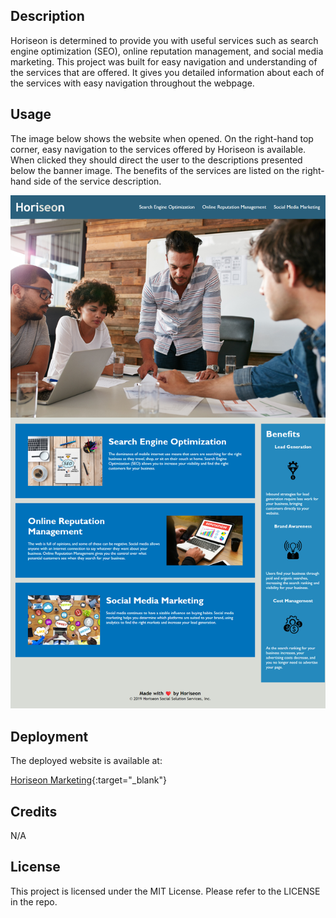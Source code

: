## <Horiseon-Marketing>

## Description
Horiseon is determined to provide you with useful services such as search engine optimization (SEO), online reputation management, and social media marketing. This project was built for easy navigation and understanding of the services that are offered. It gives you detailed information about each of the services with easy navigation throughout the webpage.

## Usage
The image below shows the website when opened. On the right-hand top corner, easy navigation to the services offered by Horiseon is available. When clicked they should direct the user to the descriptions presented below the banner image. The benefits of the services are listed on the right-hand side of the service description.

![Horiseon webpage screenshot displaying all of its contents](assets/images/screenshot.png)

## Deployment
The deployed website is available at:

[Horiseon Marketing](https://cemileblks.github.io/horiseon-marketing/){:target="_blank"}

## Credits
N/A

## License

This project is licensed under the MIT License. Please refer to the LICENSE in the repo.